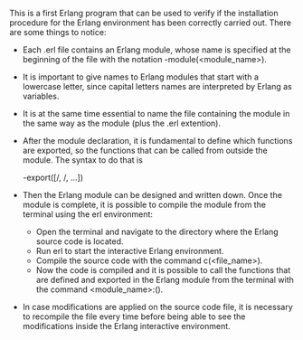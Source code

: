 This is a first Erlang program that can be used to verify if the installation procedure for the Erlang environment has been correctly carried out.
There are some things to notice:
- Each .erl file contains an Erlang module, whose name is specified at the beginning of the file with the notation -module(<module_name>).
- It is important to give names to Erlang modules that start with a lowercase letter, since capital letters names are interpreted by Erlang as variables.
- It is at the same time essential to name the file containing the module in the same way as the module (plus the .erl extention).
- After the module declaration, it is fundamental to define which functions are exported, so the functions that can be called from outside the module. 
  The syntax to do that is 

  -export([<function>/<arity>, <function>/<arity>, ...])

- Then the Erlang module can be designed and written down. Once the module is complete, it is possible to compile the module from the terminal using the erl environment:
	- Open the terminal and navigate to the directory where the Erlang source code is located.
	- Run erl to start the interactive Erlang environment.
	- Compile the source code with the command c(<file_name>).
	- Now the code is compiled and it is possible to call the functions that are defined and exported in the Erlang module from the terminal with the command <module_name>:<function>(<params>).

- In case modifications are applied on the source code file, it is necessary to recompile the file every time before being able to see the modifications inside the Erlang interactive environment.